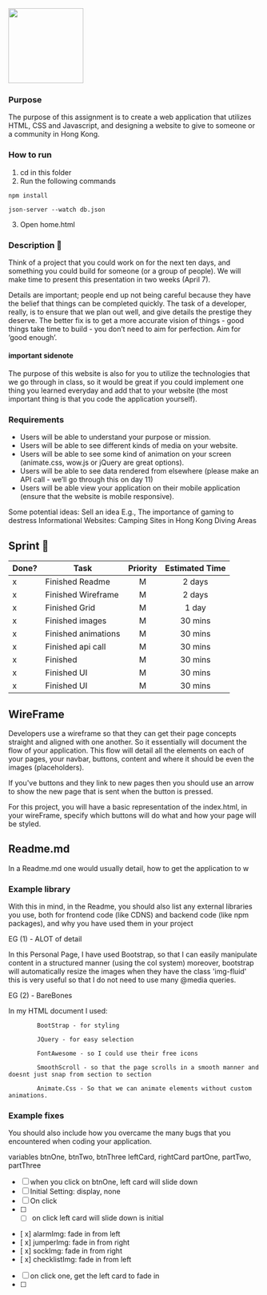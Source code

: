 <img src="https://www.dropbox.com/s/a1m01q7jjxz7sfh/foryou.png?raw=1" width="150">

### Purpose

The purpose of this assignment is to create a web application that utilizes HTML, CSS and Javascript, and designing a website to give to someone or a community in Hong Kong.

### How to run

1. cd in this folder
2. Run the following commands

```
npm install
```

```
json-server --watch db.json
```

3. Open home.html

### Description :runner:

Think of a project that you could work on for the next ten days, and something you could build for someone (or a group of people). We will make time to present this presentation in two weeks (April 7).

Details are important; people end up not being careful because they have the belief that things can be completed quickly. The task of a developer, really, is to ensure that we plan out well, and give details the prestige they deserve. The better fix is to get a more accurate vision of things - good things take time to build - you don’t need to aim for perfection. Aim for ‘good enough’.

#### important sidenote

The purpose of this website is also for you to utilize the technologies that we go through in class, so it would be great if you could implement one thing you learned everyday and add that to your website (the most important thing is that you code the application yourself).

### Requirements

- Users will be able to understand your purpose or mission.
- Users will be able to see different kinds of media on your website.
- Users will be able to see some kind of animation on your screen (animate.css, wow.js or jQuery are great options).
- Users will be able to see data rendered from elsewhere (please make an API call - we’ll go through this on day 11)
- Users will be able view your application on their mobile application (ensure that the website is mobile responsive).

Some potential ideas:
Sell an idea
E.g., The importance of gaming to destress
Informational Websites:
Camping Sites in Hong Kong
Diving Areas

## Sprint :athletic_shoe:

| Done? | Task                | Priority | Estimated Time |
| ----- | ------------------- | :------: | :------------: |
| x     | Finished Readme     |    M     |     2 days     |
| x     | Finished Wireframe  |    M     |     2 days     |
| x     | Finished Grid       |    M     |     1 day      |
| x     | Finished images     |    M     |    30 mins     |
| x     | Finished animations |    M     |    30 mins     |
| x     | Finished api call   |    M     |    30 mins     |
| x     | Finished            |    M     |    30 mins     |
| x     | Finished UI         |    M     |    30 mins     |
| x     | Finished UI         |    M     |    30 mins     |

## WireFrame

Developers use a wireframe so that they can get their page concepts straight and aligned with one another. So it essentially will document the flow of your application. This flow will detail all the elements on each of your pages, your navbar, buttons, content and where it should be even the images (placeholders).

If you've buttons and they link to new pages then you should use an arrow to show the new page that is sent when the button is pressed.

For this project, you will have a basic representation of the index.html, in your wireFrame, specify which buttons will do what and how your page will be styled.

## Readme.md

In a Readme.md one would usually detail, how to get the application to w

### Example library

With this in mind, in the Readme, you should also list any external libraries you use, both for frontend code (like CDNS) and backend code (like npm packages), and why you have used them in your project

EG (1) - ALOT of detail

In this Personal Page, I have used Bootstrap, so that I can easily manipulate content in a structured manner (using the col system) moreover, bootstrap will automatically resize the images when they have the class 'img-fluid' this is very useful so that I do not need to use many @media queries.

EG (2) - BareBones

In my HTML document I used:

            BootStrap - for styling

            JQuery - for easy selection

            FontAwesome - so I could use their free icons

            SmoothScroll - so that the page scrolls in a smooth manner and doesnt just snap from section to section

            Animate.Css - So that we can animate elements without custom animations.

### Example fixes

You should also include how you overcame the many bugs that you encountered when coding your application.

variables
btnOne, btnTwo, btnThree
leftCard, rightCard
partOne, partTwo, partThree

- [ ] when you click on btnOne, left card will slide down
- [ ] Initial Setting: display, none
- [ ] On click
- [ ] - [ ] on click
        left card will slide down
        is initial

- [ x] alarmImg: fade in from left
- [ x] jumperImg: fade in from right
- [ x] sockImg: fade in from right
- [ x] checklistImg: fade in from left
- [ ] on click one, get the left card to fade in
- [ ]
